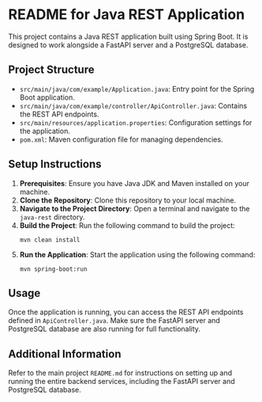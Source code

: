 # README for Java REST Application

This project contains a Java REST application built using Spring Boot. It is designed to work alongside a FastAPI server and a PostgreSQL database.

## Project Structure

- `src/main/java/com/example/Application.java`: Entry point for the Spring Boot application.
- `src/main/java/com/example/controller/ApiController.java`: Contains the REST API endpoints.
- `src/main/resources/application.properties`: Configuration settings for the application.
- `pom.xml`: Maven configuration file for managing dependencies.

## Setup Instructions

1. **Prerequisites**: Ensure you have Java JDK and Maven installed on your machine.
2. **Clone the Repository**: Clone this repository to your local machine.
3. **Navigate to the Project Directory**: Open a terminal and navigate to the `java-rest` directory.
4. **Build the Project**: Run the following command to build the project:
   ```
   mvn clean install
   ```
5. **Run the Application**: Start the application using the following command:
   ```
   mvn spring-boot:run
   ```

## Usage

Once the application is running, you can access the REST API endpoints defined in `ApiController.java`. Make sure the FastAPI server and PostgreSQL database are also running for full functionality.

## Additional Information

Refer to the main project `README.md` for instructions on setting up and running the entire backend services, including the FastAPI server and PostgreSQL database.